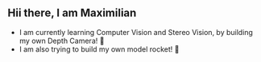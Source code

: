 ## Hii there, I am Maximilian
- I am currently learning Computer Vision and Stereo Vision, by building my own Depth Camera! 🎥
- I am also trying to build my own model rocket! 🚀



<!--
ffx
helloo

Here are some ideas to get you started:


- 🔭 I’m currently working on ...
- 🌱 I’m currently learning ...
- 👯 I’m looking to collaborate on ...
- 🤔 I’m looking for help with ...
- 💬 Ask me about ...
- 📫 How to reach me: ...
- 😄 Pronouns: ... 
- ⚡ Fun fact: ... Yappa Yappa XD

#My projects:

#My website XD:
CallMeMax
Made by Mäx








haha, rennen 2dayyyy

jijij

oiiiu XD

hahaha XDDD
OOOH yeah

gamesss commm
-->
